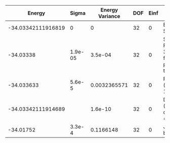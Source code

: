 | Energy             | Sigma   | Energy Variance | DOF | Einf | Method                                           | Reference |
|--------------------|---------|-----------------|-----|------|--------------------------------------------------|-----------|
| -34.03342111916819 | 0       | 0               | 32  | 0    | Exact Solution                                   | [code](https://github.com/varbench/methods/blob/main/programs/exact_ising_1d/exact_ising_1d.py) |
| -34.03338          | 1.9e-05 | 3.5e-04         | 32  | 0    | Symmetric FFN, Relu, 32 features per translation | [code](https://github.com/varbench/methods/blob/main/scripts/TFIsing/chain_32_P_0.5/vmc_gcnn.sh) |
| -34.033633         | 5.6e-5  | 0.0032365571    | 32  | 0    | RBM (alpha = 1)                                  | [code](https://github.com/varbench/methods/blob/main/scripts/TFIsing/chain_32_P_0.5/vmc_rbm.sh) |
| -34.03342111914689 |         | 1.6e-10         | 32  | 0    | DMRG (bond dimension = 24)                       | [code](https://github.com/varbench/methods/blob/main/scripts/TFIsing/chain_32_P_0.5/dmrg.sh) |
| -34.01752          | 3.3e-4  | 0.1166148       | 32  | 0    | Jastrow baseline                                 | [code](https://github.com/varbench/methods/blob/main/scripts/TFIsing/chain_32_P_0.5/vmc_jastrow.sh) |
